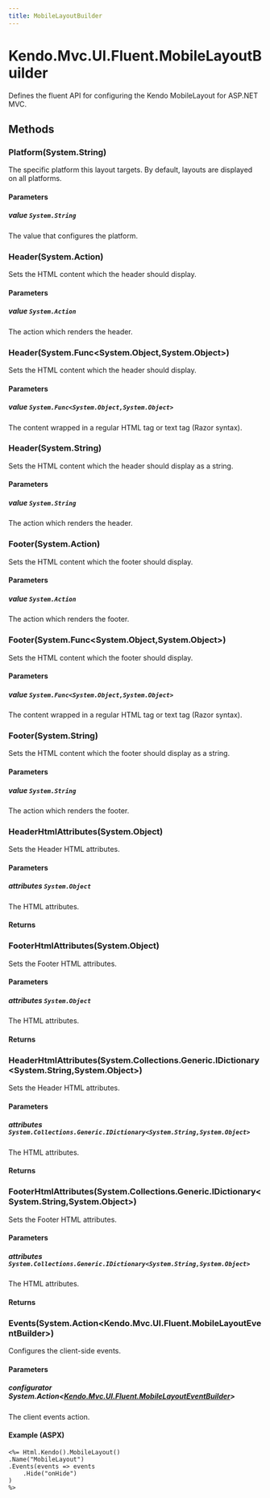 ```yaml
---
title: MobileLayoutBuilder
---
```


# Kendo.Mvc.UI.Fluent.MobileLayoutBuilder
Defines the fluent API for configuring the Kendo MobileLayout for ASP.NET MVC.




## Methods


### Platform(System.String)
The specific platform this layout targets. By default, layouts are displayed
            on all platforms.


#### Parameters

##### value `System.String`
The value that configures the platform.





### Header(System.Action)
Sets the HTML content which the header should display.


#### Parameters

##### value `System.Action`
The action which renders the header.





### Header(System.Func\<System.Object,System.Object\>)
Sets the HTML content which the header should display.


#### Parameters

##### value `System.Func<System.Object,System.Object>`
The content wrapped in a regular HTML tag or text tag (Razor syntax).





### Header(System.String)
Sets the HTML content which the header should display as a string.


#### Parameters

##### value `System.String`
The action which renders the header.





### Footer(System.Action)
Sets the HTML content which the footer should display.


#### Parameters

##### value `System.Action`
The action which renders the footer.





### Footer(System.Func\<System.Object,System.Object\>)
Sets the HTML content which the footer should display.


#### Parameters

##### value `System.Func<System.Object,System.Object>`
The content wrapped in a regular HTML tag or text tag (Razor syntax).





### Footer(System.String)
Sets the HTML content which the footer should display as a string.


#### Parameters

##### value `System.String`
The action which renders the footer.





### HeaderHtmlAttributes(System.Object)
Sets the Header HTML attributes.


#### Parameters

##### attributes `System.Object`
The HTML attributes.



#### Returns




### FooterHtmlAttributes(System.Object)
Sets the Footer HTML attributes.


#### Parameters

##### attributes `System.Object`
The HTML attributes.



#### Returns




### HeaderHtmlAttributes(System.Collections.Generic.IDictionary\<System.String,System.Object\>)
Sets the Header HTML attributes.


#### Parameters

##### attributes `System.Collections.Generic.IDictionary<System.String,System.Object>`
The HTML attributes.



#### Returns




### FooterHtmlAttributes(System.Collections.Generic.IDictionary\<System.String,System.Object\>)
Sets the Footer HTML attributes.


#### Parameters

##### attributes `System.Collections.Generic.IDictionary<System.String,System.Object>`
The HTML attributes.



#### Returns




### Events(System.Action\<Kendo.Mvc.UI.Fluent.MobileLayoutEventBuilder\>)
Configures the client-side events.


#### Parameters

##### configurator System.Action<[Kendo.Mvc.UI.Fluent.MobileLayoutEventBuilder](/api/aspnet-mvc/Kendo.Mvc.UI.Fluent/MobileLayoutEventBuilder)>
The client events action.




#### Example (ASPX)
    <%= Html.Kendo().MobileLayout()
    .Name("MobileLayout")
    .Events(events => events
        .Hide("onHide")
    )
    %>




